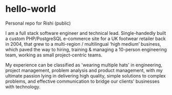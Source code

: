 # hello-world
Personal repo for Rishi (public) 

I am a full stack software engineer and technical lead. Single-handedly built a custom PHP/PostgreSQL e-commerce site for a UK footwear retailer back in 2004, that grew to a multi-region / multilingual ‘high medium’ business, which paved the way to hiring, training & managing a 10-person engineering team, working as  small project-centric teams.

My experience can be classified as 'wearing multiple hats' in engineering, project management, problem analysis and product management, with my ultimate passion lying in delivering high quality, simple solutions to complex problems, and effective communication to bridge our clients' businesses with technology.
